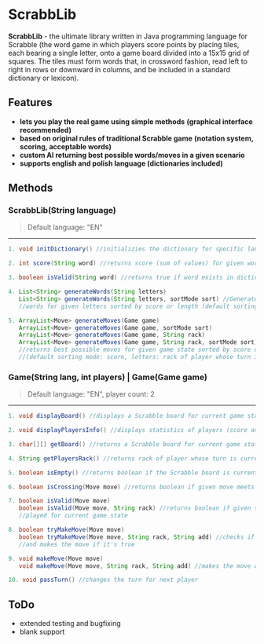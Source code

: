 # ScrabbLib
**ScrabbLib** - the ultimate library written in Java programming language for Scrabble
(the word game in which players score points by placing tiles, each bearing a single letter,
onto a game board divided into a 15x15 grid of squares. The tiles must form words that, in
crossword fashion, read left to right in rows or downward in columns, and be included in a
standard dictionary or lexicon).

## Features
- **lets you play the real game using simple methods**
**(graphical interface recommended)**
- **based on original rules of traditional Scrabble game**
**(notation system, scoring, acceptable words)**
- **custom AI returning best possible words/moves in a given scenario**
- **supports english and polish language (dictionaries included)**

## Methods
### ScrabbLib(String language)
> Default language: "EN"

---
```java
1. void initDictionary() //initializies the dictionary for specific language

2. int score(String word) //returns score (sum of values) for given word

3. boolean isValid(String word) //returns true if word exists in dictionary, otherwise false

4. List<String> generateWords(String letters)
   List<String> generateWords(String letters, sortMode sort) //Generates and returns valid
   //words for given letters sorted by score or length (default sorting mode: score)

5. ArrayList<Move> generateMoves(Game game)
   ArrayList<Move> generateMoves(Game game, sortMode sort)
   ArrayList<Move> generateMoves(Game game, String rack)
   ArrayList<Move> generateMoves(Game game, String rack, sortMode sort) //generates and
   //returns best possible moves for given game state sorted by score or word length
   //(default sorting mode: score, letters: rack of player whose turn is currently
```

### Game(String lang, int players) | Game(Game game)
> Default language: "EN", player count: 2

---
```java
1. void displayBoard() //displays a Scrabble board for current game state on console

2. void displayPlayersInfo() //displays statistics of players (score and rack)

3. char[][] getBoard() //returns a Scrabble board for current game state

4. String getPlayersRack() //returns rack of player whose turn is currently

5. boolean isEmpty() //returns boolean if the Scrabble board is currently empty (no tiles placed)

6. boolean isCrossing(Move move) //returns boolean if given move meets the placed tiles on board

7. boolean isValid(Move move)
   boolean isValid(Move move, String rack) //returns boolean if given scenario is valid to be
   //played for current game state

8. boolean tryMakeMove(Move move)
   boolean tryMakeMove(Move move, String rack, String add) //checks if given scenario is valid
   //and makes the move if it's true

9. void makeMove(Move move)
   void makeMove(Move move, String rack, String add) //makes the move without validity check

10. void passTurn() //changes the turn for next player
```

## ToDo
- extended testing and bugfixing
- blank support